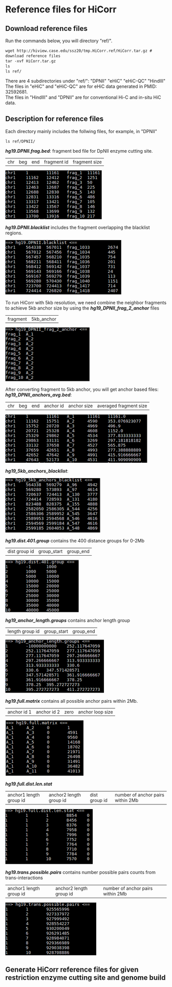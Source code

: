 # Reference files for HiCorr

## Download reference files
Run the commands below, you will directory "ref/".</br>
```
wget http://hiview.case.edu/ssz20/tmp.HiCorr.ref/HiCorr.tar.gz # download reference files
tar -xvf HiCorr.tar.gz 
ls 
ls ref/
```
There are 4 subdirectories under "ref/": "DPNII"  "eHiC"  "eHiC-QC"  "HindIII" </br>
The files in "eHiC" and "eHiC-QC" are for eHiC data generated in PMID: 32592681.  </br>
The files in "HindIII" and "DPNII" are for conventional Hi-C and in-situ HiC data. </br>

## Description for reference files
Each directory mainly includes the follwing files, for example, in "DPNII"
```
ls ref/DPNII/
```
**_hg19.DPNII.frag.bed_**: fragment bed file for DpNII enzyme cutting site.
<table><tr><td>chr</td><td>beg</td> <td>end</td> <td>fragment id</td> <td>fragment size</td></tr></table>

![sample heatmaps](https://github.com/JinLabBioinfo/HiCorr/blob/master/png/hg19.DPNII.frag.bed.PNG) </br>

**_hg19.DPNII.blacklist_** includes the fragment overlapping the blacklist regions.

![](https://github.com/JinLabBioinfo/HiCorr/blob/master/png/hg19.DPNII.blacklist.PNG) </br>

To run HiCorr with 5kb resolution, we need combine the neighbor fragments to achieve 5kb anchor size by using the **_hg19_DPNII_frag_2_anchor_** files
<table><tr><td>fragment</td><td>5kb_anchor</td></tr></table>

![](https://github.com/JinLabBioinfo/HiCorr/blob/master/png/hg19_DPNII_frag_2_anchor.PNG) </br>

After converting fragment to 5kb anchor, you will get anchor based files: </br>
**_hg19_DPNII_anchors_avg.bed_**:
<table><tr><td>chr</td><td>beg</td> <td>end</td> <td>anchor id</td> <td>anchor size</td><td>averaged fragment size</td></tr></table>

![](https://github.com/JinLabBioinfo/HiCorr/blob/master/png/hg19_DPNII_anchors_avg.bed.PNG) </br>

**_hg19_5kb_anchors_blacklist_**:

![](https://github.com/JinLabBioinfo/HiCorr/blob/master/png/hg19_5kb_anchors_blacklist.PNG) </br>

**_hg19.dist.401.group_** contains the 400 distance groups for 0-2Mb  
<table><tr><td>dist group id</td><td>group_start</td><td>group_end</td></tr></table>

![](https://github.com/JinLabBioinfo/HiCorr/blob/master/png/hg19.dist.401.group.PNG)</br>

**_hg19_anchor_length.groups_** contains anchor length group
<table><tr><td>length group id</td><td>group_start</td><td>group_end</td></tr></table>

![](https://github.com/JinLabBioinfo/HiCorr/blob/master/png/hg19_anchor_length.groups.PNG)</br>

**_hg19.full.matrix_** contains all possible anchor pairs within 2Mb.
<table><tr><td>anchor id 1</td><td>anchor id 2</td><td>zero</td><td>anchor loop size</td></tr></table>

![](https://github.com/JinLabBioinfo/HiCorr/blob/master/png/hg19.full.matrix.PNG)</br>

**_hg19.full.dist.len.stat_**
<table><tr><td>anchor1 length group id</td><td>anchor2 length group id</td><td>dist group id</td><td>number of anchor pairs within 2Mb</td></tr></table>

![](https://github.com/JinLabBioinfo/HiCorr/blob/master/png/hg19.full.dist.len.stat.PNG)</br>

**_hg19.trans.possible.pairs_** contains number possible pairs counts from trans-interactions
<table><tr><td>anchor1 length group id</td><td>anchor2 length group id</td><td>number of anchor pairs within 2Mb</td></tr></table>

![](https://github.com/JinLabBioinfo/HiCorr/blob/master/png/hg19.trans.possible.pairs.PNG)</br>


## Generate HiCorr reference files for given restriction enzyme cutting site and genome build

